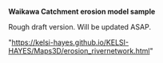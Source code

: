 **Waikawa Catchment erosion model sample**

Rough draft version. Will be updated ASAP.

"https://kelsi-hayes.github.io/KELSI-HAYES/Maps3D/erosion_rivernetwork.html"
